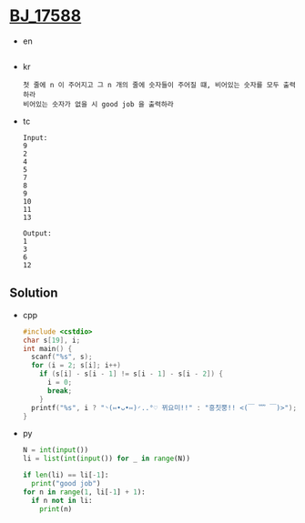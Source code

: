 # [BJ_17588](https://acmicpc.net/problem/17588)

* en

  ```en

  ```

* kr

  ```kr
  첫 줄에 n 이 주어지고 그 n 개의 줄에 숫자들이 주어질 떄, 비어있는 숫자를 모두 출력하라
  비어있는 숫자가 없을 시 good job 을 출력하라
  ```

* tc

  ```tc
  Input:
  9
  2
  4
  5
  7
  8
  9
  10
  11
  13

  Output:
  1
  3
  6
  12
  ```

## Solution

* cpp

  ```cpp
  #include <cstdio>
  char s[19], i;
  int main() {
    scanf("%s", s);
    for (i = 2; s[i]; i++)
      if (s[i] - s[i - 1] != s[i - 1] - s[i - 2]) {
        i = 0;
        break;
      }
    printf("%s", i ? "◝(⑅•ᴗ•⑅)◜..°♡ 뀌요미!!" : "흥칫뿡!! <(￣ ﹌ ￣)>");
  }
  ```

* py

  ```py
  N = int(input())
  li = list(int(input()) for _ in range(N))

  if len(li) == li[-1]:
    print("good job")
  for n in range(1, li[-1] + 1):
    if n not in li:
      print(n)
  ```
